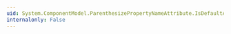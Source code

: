 ```yaml
---
uid: System.ComponentModel.ParenthesizePropertyNameAttribute.IsDefaultAttribute
internalonly: False
---
```

